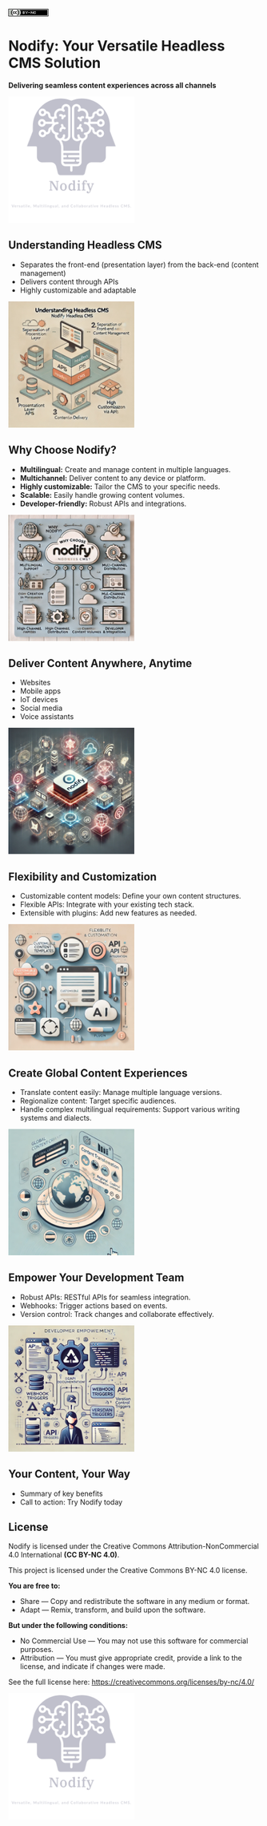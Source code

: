 [![Creative Commons BY-NC 4.0 License](assets/pictures/by-nc.png)](https://creativecommons.org/licenses/by-nc/4.0/)
# Nodify: Your Versatile Headless CMS Solution

**Delivering seamless content experiences across all channels**

<img src="assets/pictures/nodify_transparent.png" width="50%"/>

## Understanding Headless CMS

* Separates the front-end (presentation layer) from the back-end (content management)
* Delivers content through APIs
* Highly customizable and adaptable

<img src="assets/pictures/headless-cms.png" width="50%"/>

## Why Choose Nodify?

* **Multilingual:** Create and manage content in multiple languages.
* **Multichannel:** Deliver content to any device or platform.
* **Highly customizable:** Tailor the CMS to your specific needs.
* **Scalable:** Easily handle growing content volumes.
* **Developer-friendly:** Robust APIs and integrations.

<img src="assets/pictures/why-nodify.png" width="50%"/>

## Deliver Content Anywhere, Anytime

* Websites
* Mobile apps
* IoT devices
* Social media
* Voice assistants

<img src="assets/pictures/nodify-iot.png" width="50%"/>

## Flexibility and Customization

* Customizable content models: Define your own content structures.
* Flexible APIs: Integrate with your existing tech stack.
* Extensible with plugins: Add new features as needed.

<img src="assets/pictures/nodify-flexibility.png" width="50%"/>

## Create Global Content Experiences

* Translate content easily: Manage multiple language versions.
* Regionalize content: Target specific audiences.
* Handle complex multilingual requirements: Support various writing systems and dialects.

<img src="assets/pictures/nodify-experience.png" width="50%"/>

## Empower Your Development Team

* Robust APIs: RESTful APIs for seamless integration.
* Webhooks: Trigger actions based on events.
* Version control: Track changes and collaborate effectively.

<img src="assets/pictures/nodify-api.png" width="50%"/>

## Your Content, Your Way

* Summary of key benefits
* Call to action: Try Nodify today


## License
Nodify is licensed under the Creative Commons Attribution-NonCommercial 4.0 International **(CC BY-NC 4.0)**.

This project is licensed under the Creative Commons BY-NC 4.0 license.

**You are free to:**

* Share — Copy and redistribute the software in any medium or format.
* Adapt — Remix, transform, and build upon the software.

**But under the following conditions:**

* No Commercial Use — You may not use this software for commercial purposes.
* Attribution — You must give appropriate credit, provide a link to the license, and indicate if changes were made.

See the full license here: https://creativecommons.org/licenses/by-nc/4.0/

<img src="assets/pictures/nodify_transparent.png" width="50%"/>
